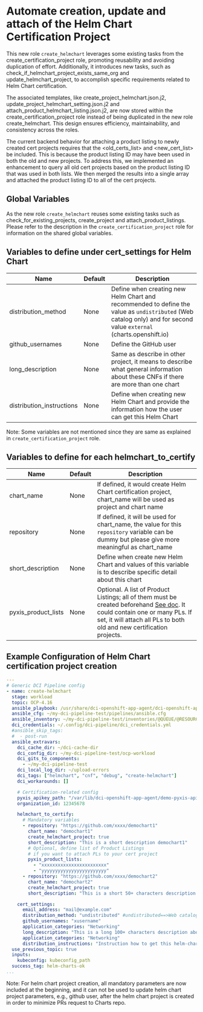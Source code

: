 # Automate creation, update and attach of the Helm Chart Certification Project

This new role `create_helmchart` leverages some existing tasks from the create_certification_project role, promoting reusability and avoiding duplication of effort. Additionally, it introduces new tasks, such as check_if_helmchart_project_exists_same_org and update_helmchart_project, to accomplish specific requirements related to Helm Chart certification.

The associated templates, like create_project_helmchart.json.j2, update_project_helmchart_setting.json.j2 and attach_product_helmchart_listing.json.j2, are now stored within the create_certification_project role instead of being duplicated in the new role create_helmchart. This design ensures efficiency, maintainability, and consistency across the roles.

The current backend behavior for attaching a product listing to newly created cert projects requires that the <old_certs_list> and <new_cert_list> be included. This is because the product listing ID may have been used in both the old and new projects. To address this, we implemented an enhancement to query all old cert projects based on the product listing ID that was used in both lists. We then merged the results into a single array and attached the product listing ID to all of the cert projects.

## Global Variables
As the new role `create_helmchart` reuses some existing tasks such as check_for_existing_projects, create_project and attach_product_listings. Please refer to the description in the `create_certification_project` role for information on the shared global variables.


## Variables to define under cert_settings for Helm Chart
Name                     | Default                                                                    | Description
-------------------      | ------------                                                               | -------------
distribution_method      | None                                                                       | Define when creating new Helm Chart and recommended to define the value as `undistributed` (Web catalog only) and for second value `external` (charts.openshift.io)
github_usernames         | None                                                                       | Define the GitHub user
long_description         | None                                                                       | Same as describe in other project, it means to describe what general information about these CNFs if there are more than one chart
distribution_instructions| None                                                                       | Define when creating new Helm Chart and provide the information how the user can get this Helm Chart

Note: Some variables are not mentioned since they are same as explained in `create_certification_project` role.


## Variables to define for each helmchart_to_certify

Name                     | Default                                                                    | Description
-------------------      | ------------                                                               | -------------
chart_name               | None                                                                       | If defined, it would create Helm Chart certification project, chart_name will be used as project and chart name
repository               | None                                                                       | If defined, it will be used for chart_name, the value for this `repository` variable can be dummy but please give more meaningful as chart_name
short_description        | None                                                                       | Define when create new Helm Chart and values of this variable is to describe specific detail about this chart
pyxis_product_lists       | None                                                                      | Optional. A list of Product Listings; all of them must be created beforehand [See doc](https://redhat-connect.gitbook.io/red-hat-partner-connect-general-guide/managing-your-account/product-listing). It could contain one or many PLs. If set, it will attach all PLs to both old and new certification projects.


## Example Configuration of Helm Chart certification project creation
```yaml
---
# Generic DCI Pipeline config
- name: create-helmchart
  stage: workload
  topic: OCP-4.16
  ansible_playbook: /usr/share/dci-openshift-app-agent/dci-openshift-app-agent.yml
  ansible_cfg: ~/my-dci-pipeline-test/pipelines/ansible.cfg
  ansible_inventory: ~/my-dci-pipeline-test/inventories/@QUEUE/@RESOURCE-workload.yml
  dci_credentials: ~/.config/dci-pipeline/dci_credentials.yml
  #ansible_skip_tags:
  #  - post-run
  ansible_extravars:
    dci_cache_dir: ~/dci-cache-dir
    dci_config_dir: ~/my-dci-pipeline-test/ocp-workload
    dci_gits_to_components:
      - ~/my-dci-pipeline-test
    dci_local_log_dir: ~/upload-errors
    dci_tags: ["helmchart", "cnf", "debug", "create-helmchart"]
    dci_workarounds: []

    # Certification-related config
    pyxis_apikey_path: "/var/lib/dci-openshift-app-agent/demo-pyxis-apikey.txt"
    organization_id: 12345678

    helmchart_to_certify:
      # Mandatory variables
      - repository: "https://github.com/xxxx/demochart1"
        chart_name: "demochart1"
        create_helmchart_project: true
        short_description: "This is a short description demochart1"
        # Optional, define list of Product Listings
        # if you want to attach PLs to your cert project
        pyxis_product_lists:
          - "xxxxxxxxxxxxxxxxxxxxxxxx"
          - "yyyyyyyyyyyyyyyyyyyyyyyy"
      - repository: "https://github.com/xxxx/demochart2"
        chart_name: "demochart2"
        create_helmchart_project: true
        short_description: "This is a short 50+ characters description demochart2"

    cert_settings:
      email_address: "mail@example.com"
      distribution_method: "undistributed" #undistributed==>Web catalog only, external==> charts.openshift.io
      github_usernames: "xusername"
      application_categories: "Networking"
      long_description: "This is a long 100+ characters description about this sample chart"
      application_categories: "Networking"
      distribution_instructions: "Instruction how to get this helm-chart"
  use_previous_topic: true
  inputs:
    kubeconfig: kubeconfig_path
  success_tag: helm-charts-ok
...
```

Note: For helm chart project creation, all mandatory parameters are now included at the beginning, and it can not be used to update helm chart project parameters, e.g., github user, after the helm chart project is created in order to minimize PRs request to Charts repo.